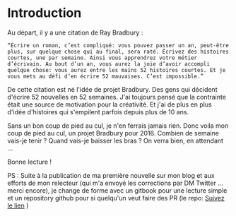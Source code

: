 # Introduction

Au départ, il y a une citation de Ray Bradbury :

```“Écrire un roman, c’est compliqué: vous pouvez passer un an, peut-être plus, sur quelque chose qui au final, sera raté. Écrivez des histoires courtes, une par semaine. Ainsi vous apprendrez votre métier d’écrivain. Au bout d’un an, vous aurez la joie d’avoir accompli quelque chose: vous aurez entre les mains 52 histoires courtes. Et je vous mets au défi d’en écrire 52 mauvaises. C’est impossible.”```

De cette citation est né l'idée de projet Bradbury. Des gens qui décident d'écrire 52 nouvelles en 52 semaines. J'ai toujours pensé que la contrainte était une source de motivation pour la créativité. Et j'ai de plus en plus d'idée d'histoires qui s'empilent parfois depuis plus de 10 ans.

Sans un bon coup de pied au cul, je n'en ferrais jamais rien. Donc voila mon coup de pied au cul, un projet Bradbury pour 2016. Combien de semaine vais-je tenir ? Quand vais-je baisser les bras ? On verra bien, en attendant ...

Bonne lecture !

PS : Suite à la publication de ma première nouvelle sur mon blog et aux efforts de mon relecteur (qui m'a envoyé les corrections par DM Twitter ... merci encore), je change de forme avec un gitbook pour une lecture simple et un repository github pour si quelqu'un veut faire des PR (le repo: [Suivez le lien](https://github.com/mrjmad/Projet-Bradbury-2016) )
